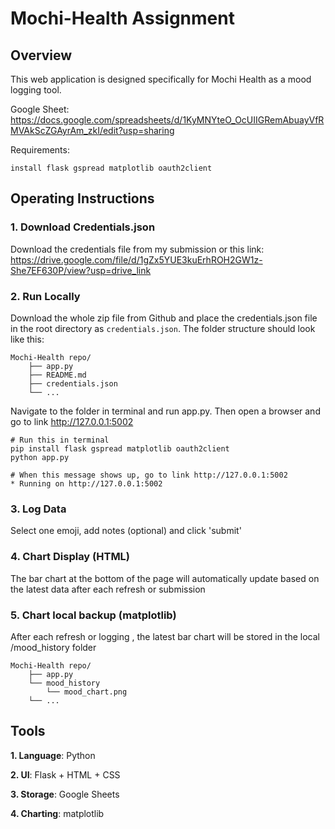 # Mochi-Health Assignment
## Overview
This web application is designed specifically for Mochi Health as a mood logging tool. 

Google Sheet: https://docs.google.com/spreadsheets/d/1KyMNYteO_OcUIIGRemAbuayVfRMVAkScZGAyrAm_zkI/edit?usp=sharing

Requirements:
```
install flask gspread matplotlib oauth2client
```

## Operating Instructions
### 1. Download Credentials.json
Download the credentials file from my submission or this link: https://drive.google.com/file/d/1gZx5YUE3kuErhROH2GW1z-She7EF630P/view?usp=drive_link

### 2. Run Locally
Download the whole zip file from Github and place the credentials.json file in the root directory as `credentials.json`. The folder structure should look like this:
```
Mochi-Health repo/ 
    ├── app.py  
    ├── README.md  
    ├── credentials.json  
    └── ...
```
Navigate to the folder in terminal and run app.py. Then open a browser and go to link http://127.0.0.1:5002
```
# Run this in terminal
pip install flask gspread matplotlib oauth2client
python app.py

# When this message shows up, go to link http://127.0.0.1:5002
* Running on http://127.0.0.1:5002
```
### 3. Log Data
Select one emoji, add notes (optional) and click 'submit'
### 4. Chart Display (HTML)
The bar chart at the bottom of the page will automatically update based on the latest data after each refresh or submission
### 5. Chart local backup (matplotlib)
After each refresh or logging , the latest bar chart will be stored in the local /mood_history folder
```
Mochi-Health repo/ 
    ├── app.py  
    └── mood_history
        └── mood_chart.png
    └── ...
```
## Tools
**1. Language**: Python

**2. UI**: Flask + HTML + CSS

**3. Storage**: Google Sheets

**4. Charting**: matplotlib
